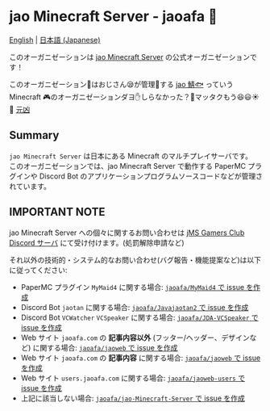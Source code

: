 # jao Minecraft Server - jaoafa 👋

[English](https://github.com/jaoafa/.github/blob/master/profile/README.md) | [日本語 (Japanese)](https://github.com/jaoafa/.github/blob/master/profile/README-ja.md)

このオーガニゼーションは [jao Minecraft Server](https://jaoafa.com) の公式オーガニゼーションです！

このオーガニゼーション🤝はおじさん😪が管理💪する [jao 鯖🐟](https://jaoafa.com) っていう Minecraft 🎮のオーガニゼーションダヨ✋しらなかった？🤔マッタクもう😆😃☀ 🎵 [元凶](https://twitter.com/Hirotaisou2012/status/1456400631502028803)

## Summary

`jao Minecraft Server` は日本にある Minecraft のマルチプレイサーバです。  
このオーガニゼーションでは、jao Minecraft Server で動作する PaperMC プラグインや Discord Bot のアプリケーションプログラムソースコードなどが管理されています。

## IMPORTANT NOTE

jao Minecraft Server への個々に関するお問い合わせは [jMS Gamers Club Discord サーバ](https://discord.gg/zEGrApgGfB) にて受け付けます。(処罰解除申請など)

それ以外の技術的・システム的なお問い合わせ(バグ報告・機能提案など)は以下に従ってください:

- PaperMC プラグイン `MyMaid4` に関する場合: [`jaoafa/MyMaid4` で issue を作成](https://github.com/jaoafa/MyMaid4/issues/new/choose)
- Discord Bot `jaotan` に関する場合: [`jaoafa/Javajaotan2` で issue を作成](https://github.com/jaoafa/Javajaotan2/issues/new/choose)
- Discord Bot `VCWatcher` `VCSpeaker` に関する場合: [`jaoafa/JDA-VCSpeaker` で issue を作成](https://github.com/jaoafa/JDA-VCSpeaker/issues/new/choose)
- Web サイト `jaoafa.com` の **記事内容以外** (フッター/ヘッダー、デザインなど) に関する場合: [`jaoafa/jaoweb` で issue を作成](https://github.com/jaoafa/jaoweb/issues/new/choose)
- Web サイト `jaoafa.com` の **記事内容** に関する場合: [`jaoafa/jaoweb` で issue を作成](https://github.com/jaoafa/jaoweb/issues/new/choose)
- Web サイト `users.jaoafa.com` に関する場合: [`jaoafa/jaoweb-users` で issue を作成](https://github.com/jaoafa/jaoweb-users/issues/new/choose)
- 上記に該当しない場合: [`jaoafa/jao-Minecraft-Server` で issue を作成](https://github.com/jaoafa/jao-Minecraft-Server/issues/new/choose)
